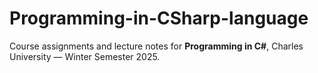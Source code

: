 # Programming-in-CSharp-language
Course assignments and lecture notes for **Programming in C#**, Charles University — Winter Semester 2025.
